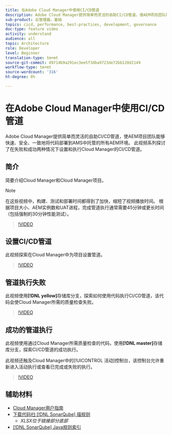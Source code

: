 ```yaml
---
title: 在Adobe Cloud Manager中使用CI/CD管道
description: Adobe Cloud Manager提供简单而灵活的自助CI/CD管道，使AEM项目团队能够快速、安全、一致地将代码部署到AMS中托管的所有AEM环境。 此视频系列探讨了在失败和成功两种情况下设置和执行Cloud Manager的CI/CD管道。
sub-product: 云管理器，基础
topics: cicd, performance, best-practices, development, governance
doc-type: feature video
activity: understand
audience: all
topic: Architecture
role: Developer
level: Beginner
translation-type: tm+mt
source-git-commit: d9714b9a291ec3ee5f3dba9723de72bb120d2149
workflow-type: tm+mt
source-wordcount: '316'
ht-degree: 0%

---
```



# 在Adobe Cloud Manager中使用CI/CD管道

Adobe Cloud Manager提供简单而灵活的自助CI/CD管道，使AEM项目团队能够快速、安全、一致地将代码部署到AMS中托管的所有AEM环境。 此视频系列探讨了在失败和成功两种情况下设置和执行Cloud Manager的CI/CD管道。

## 简介

简要介绍Cloud Manager和Cloud Manager项目。

>[!NOTE]
>
>在这些视频中，构建、测试和部署时间都得到了加快，缩短了视频播放时间。 根据项目大小、AEM实例数和UAT进程，完成管道执行通常需要45分钟或更长时间（包括强制的30分钟性能测试）。

>[!VIDEO](https://video.tv.adobe.com/v/23082/?quality=12&learn=on)

## 设置CI/CD管道

此视频探索在Cloud Manager中为项目设置管道。

>[!VIDEO](https://video.tv.adobe.com/v/23083/?quality=12&learn=on)

## 管道执行失败

此视频使用&#x200B;**[!DNL yellow]**&#x200B;存储库分支，探索如何使用代码执行CI/CD管道，该代码会使Cloud Manager所需的质量检查失败。

>[!VIDEO](https://video.tv.adobe.com/v/23084/?quality=12&learn=on)

## 成功的管道执行

此视频使用通过Cloud Manager所需质量检查的代码，使用&#x200B;**[!DNL master]**&#x200B;存储库分支，探索CI/CD管道的成功执行。

此视频还触及Cloud Manager中的[!UICONTROL 活动]控制台，该控制台允许重新进入活动执行或查看已完成或失败的执行。

>[!VIDEO](https://video.tv.adobe.com/v/23085/?quality=12&learn=on)

## 辅助材料

* [Cloud Manager用户指南](https://helpx.adobe.com/experience-manager/cloud-manager/user-guide.html)
* [下载代码扫 [!DNL SonarQube] 描规则](https://helpx.adobe.com/experience-manager/cloud-manager/using/understand-your-test-results.html#CodeQualityTesting)
   * *XLSX位于链接部分底部*
* [[!DNL SonarQube] Java规则索引](https://rules.sonarsource.com/java/)
